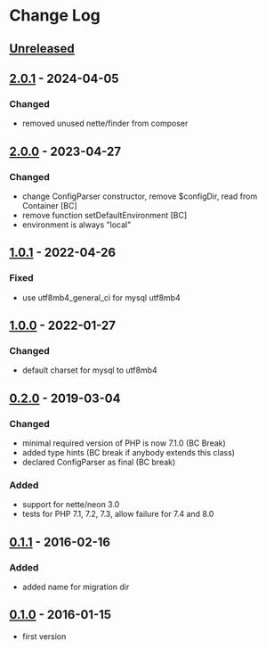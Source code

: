 # Change Log

## [Unreleased][unreleased]

## [2.0.1] - 2024-04-05
### Changed
- removed unused nette/finder from composer

## [2.0.0] - 2023-04-27
### Changed
- change ConfigParser constructor, remove $configDir, read from Container [BC]
- remove function setDefaultEnvironment [BC]
- environment is always "local"

## [1.0.1] - 2022-04-26
### Fixed
- use utf8mb4_general_ci for mysql utf8mb4

## [1.0.0] - 2022-01-27
### Changed
- default charset for mysql to utf8mb4

## [0.2.0] - 2019-03-04
### Changed
- minimal required version of PHP is now 7.1.0 (BC Break)
- added type hints (BC break if anybody extends this class)
- declared ConfigParser as final (BC break)

### Added
- support for nette/neon 3.0
- tests for PHP 7.1, 7.2, 7.3, allow failure for 7.4 and 8.0

## [0.1.1] - 2016-02-16
### Added
- added name for migration dir

## [0.1.0] - 2016-01-15
- first version

[unreleased]: https://github.com/lulco/nette-phoenix-registrator/compare/2.0.1...HEAD
[2.0.1]: https://github.com/lulco/nette-phoenix-registrator/compare/2.0.0...2.0.1
[2.0.0]: https://github.com/lulco/nette-phoenix-registrator/compare/1.0.1...2.0.0
[1.0.1]: https://github.com/lulco/nette-phoenix-registrator/compare/1.0.0...1.0.1
[1.0.0]: https://github.com/lulco/nette-phoenix-registrator/compare/0.2.0...1.0.0
[0.2.0]: https://github.com/lulco/nette-phoenix-registrator/compare/0.1.1...0.2.0
[0.1.1]: https://github.com/lulco/nette-phoenix-registrator/compare/0.1.0...0.1.1
[0.1.0]: https://github.com/lulco/nette-phoenix-registrator/compare/e13fa41ff5046c05c68bfde257d65dc4eaf951a1...0.1.0
